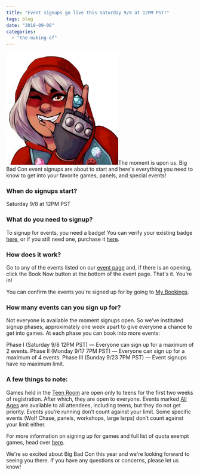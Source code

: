 ```yaml
---
title: "Event signups go live this Saturday 9/8 at 12PM PST!"
tags: blog
date: "2018-09-06"
categories: 
  - "the-making-of"
---
```


[![](/images/Red-Portrait-med-300x300.jpg)](https://www.bigbadcon.com/wp-content/uploads/2017/08/Red-Portrait-med.jpg)The moment is upon us. Big Bad Con event signups are about to start and here's everything you need to know to get into your favorite games, panels, and special events!

### When do signups start?

Saturday 9/8 at 12PM PST

### What do you need to signup?

To signup for events, you need a badge! You can verify your existing badge [here](https://www.bigbadcon.com/events/verify-your-2018-big-bad-con-badge/), or if you still need one, purchase it [here](https://www.bigbadcon.com/sign-up/).

### How does it work?

Go to any of the events listed on our [event page](https://www.bigbadcon.com/events/) and, if there is an opening, click the Book Now button at the bottom of the event page. That's it. You're in!

You can confirm the events you're signed up for by going to [My Bookings](https://www.bigbadcon.com/events/my-bookings/).

### How many events can you sign up for?

Not everyone is available the moment signups open. So we’ve instituted signup phases, approximately one week apart to give everyone a chance to get into games. At each phase you can book into more events:

Phase I (Saturday 9/8 12PM PST) — Everyone can sign up for a maximum of 2 events. Phase II (Monday 9/17 7PM PST) — Everyone can sign up for a maximum of 4 events. Phase III (Sunday 9/23 7PM PST) — Event signups have no maximum limit.

### A few things to note:

Games held in the [Teen Room](https://www.bigbadcon.com/events/categories/teens/) are open only to teens for the first two weeks of registration. After which, they are open to everyone. Events marked [All Ages](https://www.bigbadcon.com/events/categories/all-ages/) are available to all attendees, including teens, but they do not get priority. Events you’re running don’t count against your limit. Some specific events (Wolf Chase, panels, workshops, large larps) don’t count against your limit either.

For more information on signing up for games and full list of quota exempt games, head over [here](https://www.bigbadcon.com/how-are-game-sign-ups-going-to-work/).

We're so excited about Big Bad Con this year and we're looking forward to seeing you there. If you have any questions or concerns, please let us know!
